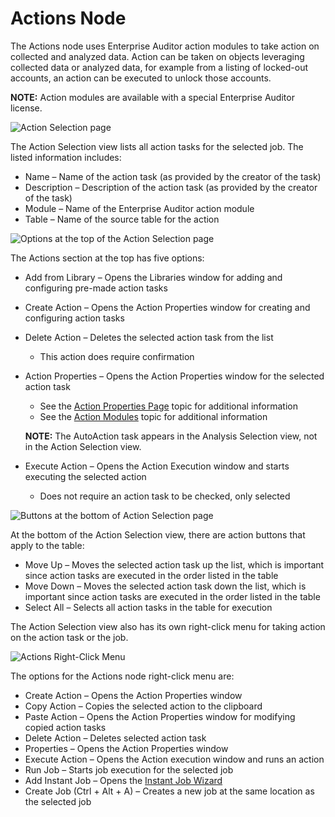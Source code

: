 # Actions Node

The Actions node uses Enterprise Auditor action modules to take action on collected and analyzed
data. Action can be taken on objects leveraging collected data or analyzed data, for example from a
listing of locked-out accounts, an action can be executed to unlock those accounts.

**NOTE:** Action modules are available with a special Enterprise Auditor license.

![Action Selection page](/img/product_docs/accessanalyzer/11.6/admin/jobs/job/configure/actionselection.webp)

The Action Selection view lists all action tasks for the selected job. The listed information
includes:

- Name – Name of the action task (as provided by the creator of the task)
- Description – Description of the action task (as provided by the creator of the task)
- Module – Name of the Enterprise Auditor action module
- Table – Name of the source table for the action

![Options at the top of the Action Selection page](/img/product_docs/accessanalyzer/11.6/admin/jobs/job/configure/actionselectionoptions.webp)

The Actions section at the top has five options:

- Add from Library – Opens the Libraries window for adding and configuring pre-made action tasks
- Create Action – Opens the Action Properties window for creating and configuring action tasks
- Delete Action – Deletes the selected action task from the list

    - This action does require confirmation

- Action Properties – Opens the Action Properties window for the selected action task

    - See the
      [Action Properties Page](/docs/accessanalyzer/11.6/admin/action/overview.md#action-properties-page)
      topic for additional information
    - See the
      [Action Modules](/docs/accessanalyzer/11.6/admin/action/overview.md)
      topic for additional information

    **NOTE:** The AutoAction task appears in the Analysis Selection view, not in the Action
    Selection view.

- Execute Action – Opens the Action Execution window and starts executing the selected action

    - Does not require an action task to be checked, only selected

![Buttons at the bottom of Action Selection page](/img/product_docs/accessanalyzer/11.6/admin/jobs/job/configure/actionselectiontablebuttons.webp)

At the bottom of the Action Selection view, there are action buttons that apply to the table:

- Move Up – Moves the selected action task up the list, which is important since action tasks are
  executed in the order listed in the table
- Move Down – Moves the selected action task down the list, which is important since action tasks
  are executed in the order listed in the table
- Select All – Selects all action tasks in the table for execution

The Action Selection view also has its own right-click menu for taking action on the action task or
the job.

![Actions Right-Click Menu](/img/product_docs/accessanalyzer/11.6/admin/jobs/job/configure/actionsrightclickmenu.webp)

The options for the Actions node right-click menu are:

- Create Action – Opens the Action Properties window
- Copy Action – Copies the selected action to the clipboard
- Paste Action – Opens the Action Properties window for modifying copied action tasks
- Delete Action – Deletes selected action task
- Properties – Opens the Action Properties window
- Execute Action – Opens the Action execution window and runs an action
- Run Job – Starts job execution for the selected job
- Add Instant Job – Opens the
  [Instant Job Wizard](/docs/accessanalyzer/11.6/admin/jobs/instantjobs/overview.md)
- Create Job (Ctrl + Alt + A) – Creates a new job at the same location as the selected job
